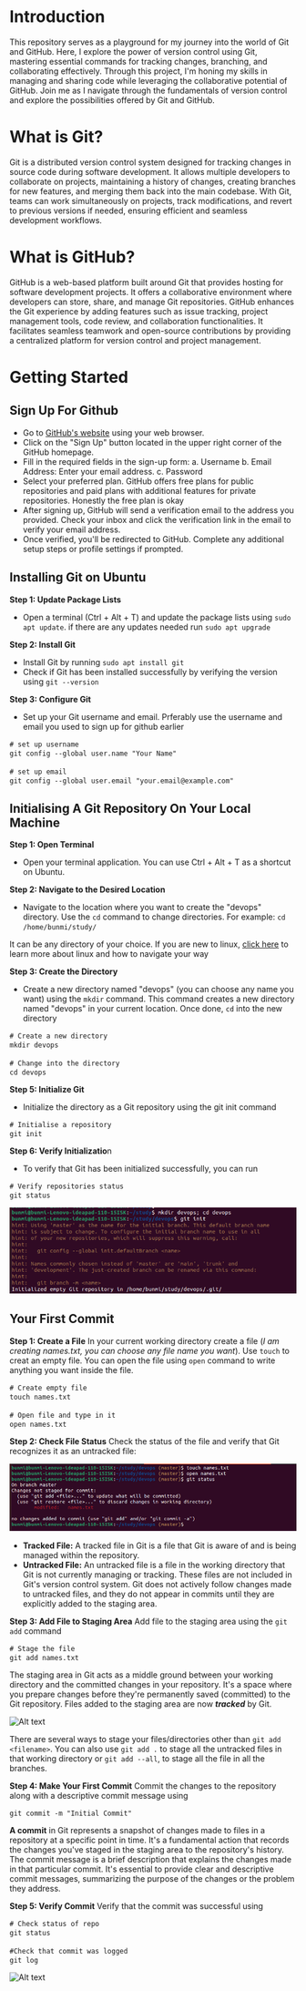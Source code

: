 # Introduction
This repository serves as a playground for my journey into the world of Git and GitHub. Here, I explore the power of version control using Git, mastering essential commands for tracking changes, branching, and collaborating effectively. Through this project, I'm honing my skills in managing and sharing code while leveraging the collaborative potential of GitHub. Join me as I navigate through the fundamentals of version control and explore the possibilities offered by Git and GitHub.

# What is Git?
Git is a distributed version control system designed for tracking changes in source code during software development. It allows multiple developers to collaborate on projects, maintaining a history of changes, creating branches for new features, and merging them back into the main codebase. With Git, teams can work simultaneously on projects, track modifications, and revert to previous versions if needed, ensuring efficient and seamless development workflows.

# What is GitHub?
GitHub is a web-based platform built around Git that provides hosting for software development projects. It offers a collaborative environment where developers can store, share, and manage Git repositories. GitHub enhances the Git experience by adding features such as issue tracking, project management tools, code review, and collaboration functionalities. It facilitates seamless teamwork and open-source contributions by providing a centralized platform for version control and project management.

# Getting Started

## Sign Up For Github
- Go to [GitHub's website](https://github.com/) using your web browser.
- Click on the "Sign Up" button located in the upper right corner of the GitHub homepage.
- Fill in the required fields in the sign-up form:
      a. Username
      b. Email Address: Enter your email address.
      c. Password
- Select your preferred plan. GitHub offers free plans for public repositories and paid plans with additional features for private repositories. Honestly the free plan is okay
- After signing up, GitHub will send a verification email to the address you provided. Check your inbox and click the verification link in the email to verify your email address.
- Once verified, you'll be redirected to GitHub. Complete any additional setup steps or profile settings if prompted.


## Installing Git on Ubuntu
**Step 1: Update Package Lists**
- Open a terminal (Ctrl + Alt + T) and update the package lists using `sudo apt update`. if there are any updates needed run `sudo apt upgrade`

**Step 2: Install Git**
- Install Git by running `sudo apt install git`
- Check if Git has been installed successfully by verifying the version using `git --version`

**Step 3: Configure Git**
- Set up your Git username and email. Prferably use the username and email you used to sign up for github earlier

```
# set up username
git config --global user.name "Your Name"

# set up email
git config --global user.email "your.email@example.com"
```
## Initialising A Git Repository On Your Local Machine
**Step 1: Open Terminal**
- Open your terminal application. You can use Ctrl + Alt + T as a shortcut on Ubuntu.

**Step 2: Navigate to the Desired Location**
- Navigate to the location where you want to create the "devops" directory. Use the `cd` command to change directories. For example: `cd /home/bunmi/study/`

It can be any directory of your choice. If you are new to linux, [click here](https://github.com/B-Akapo/Darey.io/blob/main/project1-linux-commands/README.md) to learn more about linux and how to navigate your way

**Step 3: Create the Directory**
- Create a new directory named "devops" (you can choose any name you want) using the `mkdir` command. This command creates a new directory named "devops" in your current location. Once done, `cd` into the new directory

```
# Create a new directory
mkdir devops

# Change into the directory
cd devops
```
**Step 5: Initialize Git**
- Initialize the directory as a Git repository using the git init command

```
# Initialise a repository
git init
```
**Step 6: Verify Initializatio**n
- To verify that Git has been initialized successfully, you can run
```
# Verify repositories status
git status
```
![Alt text](https://github.com/B-Akapo/Darey.io/blob/main/project2-git/images/initialising-git.png)

## Your First Commit
**Step 1: Create a File**
In your current working directory create a file (_I am creating names.txt, you can choose any file name you want_). Use `touch` to creat an empty file. You can open the file using `open` command to write anything you want inside the file. 

```
# Create empty file
touch names.txt

# Open file and type in it
open names.txt
```
**Step 2: Check File Status**
Check the status of the file and verify that Git recognizes it as an untracked file:

![Alt text](https://github.com/B-Akapo/Darey.io/blob/main/project2-git/images/untracked-file.png)

- **Tracked File:** A tracked file in Git is a file that Git is aware of and is being managed within the repository.
- **Untracked File:** An untracked file is a file in the working directory that Git is not currently managing or tracking. These files are not included in Git's version control system. Git does not actively follow changes made to untracked files, and they do not appear in commits until they are explicitly added to the staging area.

**Step 3: Add File to Staging Area**
Add file to the staging area using the `git add` command

```
# Stage the file
git add names.txt
```
The staging area in Git acts as a middle ground between your working directory and the committed changes in your repository. It's a space where you prepare changes before they're permanently saved (committed) to the Git repository. Files added to the staging area are now _**tracked**_ by Git. 

![Alt text]()

There are several ways to stage your files/directories other than `git add <filename>`. You can also use `git add .` to stage all the untracked files in that working directory or `git add --all`, to stage all the file in all the branches.

**Step 4: Make Your First Commit**
Commit the changes to the repository along with a descriptive commit message using
```
git commit -m "Initial Commit"
```
**A commit** in Git represents a snapshot of changes made to files in a repository at a specific point in time. It's a fundamental action that records the changes you've staged in the staging area to the repository's history. The commit message is a brief description that explains the changes made in that particular commit. It's essential to provide clear and descriptive commit messages, summarizing the purpose of the changes or the problem they address.

**Step 5: Verify Commit**
Verify that the commit was successful using
```
# Check status of repo
git status

#Check that commit was logged
git log
```
![Alt text]()





